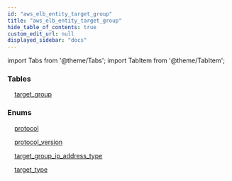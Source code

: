 ```yaml
---
id: "aws_elb_entity_target_group"
title: "aws_elb_entity_target_group"
hide_table_of_contents: true
custom_edit_url: null
displayed_sidebar: "docs"
---
```


import Tabs from '@theme/Tabs';
import TabItem from '@theme/TabItem';

<Tabs>
  <TabItem value="Components" label="Components" default>

### Tables

    [target_group](../../aws/tables/aws_elb_entity_target_group.TargetGroup)

### Enums
    [protocol](../../aws/enums/aws_elb_entity_target_group.ProtocolEnum)

    [protocol_version](../../aws/enums/aws_elb_entity_target_group.ProtocolVersionEnum)

    [target_group_ip_address_type](../../aws/enums/aws_elb_entity_target_group.TargetGroupIpAddressTypeEnum)

    [target_type](../../aws/enums/aws_elb_entity_target_group.TargetTypeEnum)

</TabItem>
  <TabItem value="Code examples" label="Code examples">

</TabItem>
</Tabs>
